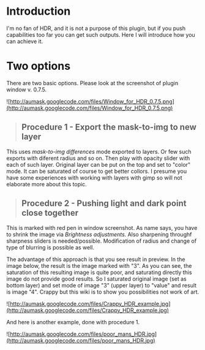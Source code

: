 # Introduction #

I'm no fan of HDR, and it is not a purpose of this plugin, but if you push capabilities too far you can get such outputs. Here I will introduce how you can achieve it.


# Two options #


There are two basic options. Please look at the screenshot of plugin window v. 0.7.5.

![http://aumask.googlecode.com/files/Window_for_HDR_0.7.5.png](http://aumask.googlecode.com/files/Window_for_HDR_0.7.5.png)

> ## Procedure 1 - Export the mask-to-img to new layer ##

This uses _mask-to-img differences_ mode exported to layers. Or few such exports with diferent radius and so on. Then play with opacity slider with each of such layer. Original layer can be put on the top and set to "color" mode. It can be saturated of course to get better collors. I presume you have some experiences with working with layers with gimp so will not elaborate more about this topic.

> ## Procedure 2 - Pushing light and dark point close together ##

This is marked with red pen in window screenshot. As name says, you have to shrink the image via _Brightness adjustments_. Also sharpening throughf sharpness sliders is needed/possible. Modification of radius and change of type of blurring is possible as well.

The advantage of this approach is that you see result in preview. In the image below, the result is the image marked with "3". As you can see, the saturation of this resulting image is quite poor, and saturating directly this image do not provide good results. So I saturated original image (set as bottom layer) and set mode of image "3" (upper layer) to "value" and result is image "4". Crappy but this wiki is to show you possibilities not work of art.

![http://aumask.googlecode.com/files/Crappy_HDR_example.jpg](http://aumask.googlecode.com/files/Crappy_HDR_example.jpg)

And here is another example, done with procedure 1.

![http://aumask.googlecode.com/files/poor_mans_HDR.jpg](http://aumask.googlecode.com/files/poor_mans_HDR.jpg)

